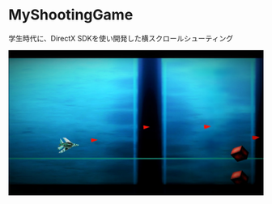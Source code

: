 # MyShootingGame

学生時代に、DirectX SDKを使い開発した横スクロールシューティング

<img src="https://raw.githubusercontent.com/BayaSea0907/MyShootingGame/master/screenshot.jpg">
